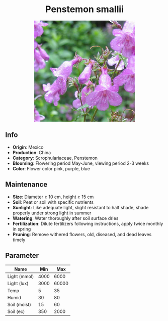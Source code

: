 <h1 align='center'>Penstemon smallii</h1>
<p align="center">
    <img 
        align='center'
        width='320'
        src="../images/penstemon smallii.png" 
        alt='Penstemon smallii' />
</p>

## Info

 - **Origin**: Mexico
 - **Production**: China
 - **Category**: Scrophulariaceae, Penstemon
 - **Blooming**: Flowering period May-June, viewing period 2-3 weeks
 - **Color**: Flower color pink, purple, blue

## Maintenance

 - **Size**: Diameter ≥ 10 cm, height ≥ 15 cm
 - **Soil**: Peat or soil with specific nutrients
 - **Sunlight**: Like adequate light, slight resistant to half shade, shade properly under strong light in summer
 - **Watering**: Water thoroughly after soil surface dries
 - **Fertilization**: Dilute fertilizers following instructions, apply twice monthly in spring
 - **Pruning**: Remove withered flowers, old, diseased, and dead leaves timely

## Parameter

| Name         | Min  | Max   |
|--------------|------|-------|
| Light (mmol) | 4000 | 6000  |
| Light (lux)  | 3000 | 60000 |
| Temp         | 5    | 35    |
| Humid        | 30   | 80    |
| Soil (moist) | 15   | 60    |
| Soil (ec)    | 350  | 2000  |